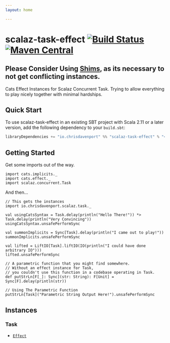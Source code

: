 ```yaml
---
layout: home

---
```

# scalaz-task-effect [![Build Status](https://travis-ci.com/ChristopherDavenport/scalaz-task-effect.svg?branch=master)](https://travis-ci.com/ChristopherDavenport/scalaz-task-effect) [![Maven Central](https://maven-badges.herokuapp.com/maven-central/io.chrisdavenport/scalaz-task-effect_2.12/badge.svg)](https://maven-badges.herokuapp.com/maven-central/io.chrisdavenport/scalaz-task-effect_2.12)

## Please Consider Using [Shims](https://github.com/djspiewak/shims), as its necessary to not get conflicting instances.

Cats Effect Instances for Scalaz Concurrent Task. Trying to allow everything
to play nicely together with minimal hardships.

## Quick Start

To use scalaz-task-effect in an existing SBT project with Scala 2.11 or a later version, add the following dependency to your
`build.sbt`:

```scala
libraryDependencies += "io.chrisdavenport" %% "scalaz-task-effect" % "<version>"
```

## Getting Started

Get some imports out of the way.

```tut:silent
import cats.implicits._
import cats.effect._
import scalaz.concurrent.Task
```

And then...

```tut
// This gets the instances
import io.chrisdavenport.scalaz.task._

val usingCatsSyntax = Task.delay(println("Hello There!")) *> Task.delay(println("Very Convincing"))
usingCatsSyntax.unsafePerformSync

val summonImplicits = Sync[Task].delay(println("I came out to play!"))
summonImplicits.unsafePerformSync

val lifted = LiftIO[Task].liftIO(IO(println("I could have done arbitrary IO")))
lifted.unsafePerformSync

// A parametric function that you might find somewhere.
// Without an effect instance for Task,
// you couldn't use this function in a codebase operating in Task.
def putStrLn[F[_]: Sync](str: String): F[Unit] = Sync[F].delay(println(str))

// Using The Parametric Function
putStrLn[Task]("Parametric String Output Here!").unsafePerformSync

```

## Instances

### Task

- [`Effect`](https://typelevel.org/cats-effect/typeclasses/effect.html)
